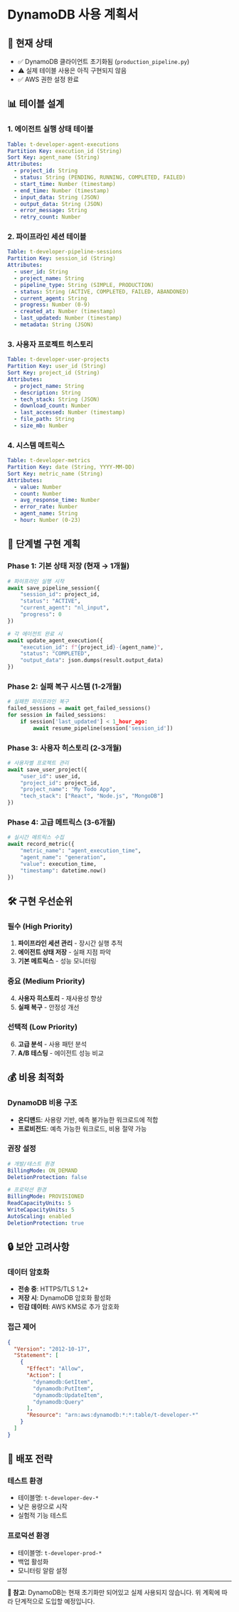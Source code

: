 # DynamoDB 사용 계획서

## 🎯 현재 상태
- ✅ DynamoDB 클라이언트 초기화됨 (`production_pipeline.py`)
- ⚠️ 실제 테이블 사용은 아직 구현되지 않음
- ✅ AWS 권한 설정 완료

## 📊 테이블 설계

### 1. 에이전트 실행 상태 테이블
```yaml
Table: t-developer-agent-executions
Partition Key: execution_id (String)
Sort Key: agent_name (String)
Attributes:
  - project_id: String
  - status: String (PENDING, RUNNING, COMPLETED, FAILED)
  - start_time: Number (timestamp)
  - end_time: Number (timestamp)
  - input_data: String (JSON)
  - output_data: String (JSON)
  - error_message: String
  - retry_count: Number
```

### 2. 파이프라인 세션 테이블
```yaml
Table: t-developer-pipeline-sessions
Partition Key: session_id (String)
Attributes:
  - user_id: String
  - project_name: String
  - pipeline_type: String (SIMPLE, PRODUCTION)
  - status: String (ACTIVE, COMPLETED, FAILED, ABANDONED)
  - current_agent: String
  - progress: Number (0-9)
  - created_at: Number (timestamp)
  - last_updated: Number (timestamp)
  - metadata: String (JSON)
```

### 3. 사용자 프로젝트 히스토리
```yaml
Table: t-developer-user-projects
Partition Key: user_id (String)
Sort Key: project_id (String)
Attributes:
  - project_name: String
  - description: String
  - tech_stack: String (JSON)
  - download_count: Number
  - last_accessed: Number (timestamp)
  - file_path: String
  - size_mb: Number
```

### 4. 시스템 메트릭스
```yaml
Table: t-developer-metrics
Partition Key: date (String, YYYY-MM-DD)
Sort Key: metric_name (String)
Attributes:
  - value: Number
  - count: Number
  - avg_response_time: Number
  - error_rate: Number
  - agent_name: String
  - hour: Number (0-23)
```

## 🔄 단계별 구현 계획

### Phase 1: 기본 상태 저장 (현재 → 1개월)
```python
# 파이프라인 실행 시작
await save_pipeline_session({
    "session_id": project_id,
    "status": "ACTIVE",
    "current_agent": "nl_input",
    "progress": 0
})

# 각 에이전트 완료 시
await update_agent_execution({
    "execution_id": f"{project_id}-{agent_name}",
    "status": "COMPLETED",
    "output_data": json.dumps(result.output_data)
})
```

### Phase 2: 실패 복구 시스템 (1-2개월)
```python
# 실패한 파이프라인 복구
failed_sessions = await get_failed_sessions()
for session in failed_sessions:
    if session['last_updated'] < 1_hour_ago:
        await resume_pipeline(session['session_id'])
```

### Phase 3: 사용자 히스토리 (2-3개월)
```python
# 사용자별 프로젝트 관리
await save_user_project({
    "user_id": user_id,
    "project_id": project_id,
    "project_name": "My Todo App",
    "tech_stack": ["React", "Node.js", "MongoDB"]
})
```

### Phase 4: 고급 메트릭스 (3-6개월)
```python
# 실시간 메트릭스 수집
await record_metric({
    "metric_name": "agent_execution_time",
    "agent_name": "generation",
    "value": execution_time,
    "timestamp": datetime.now()
})
```

## 🛠️ 구현 우선순위

### 필수 (High Priority)
1. **파이프라인 세션 관리** - 장시간 실행 추적
2. **에이전트 상태 저장** - 실패 지점 파악
3. **기본 메트릭스** - 성능 모니터링

### 중요 (Medium Priority)
4. **사용자 히스토리** - 재사용성 향상
5. **실패 복구** - 안정성 개선

### 선택적 (Low Priority)
6. **고급 분석** - 사용 패턴 분석
7. **A/B 테스팅** - 에이전트 성능 비교

## 💰 비용 최적화

### DynamoDB 비용 구조
- **온디맨드**: 사용량 기반, 예측 불가능한 워크로드에 적합
- **프로비전드**: 예측 가능한 워크로드, 비용 절약 가능

### 권장 설정
```yaml
# 개발/테스트 환경
BillingMode: ON_DEMAND
DeletionProtection: false

# 프로덕션 환경  
BillingMode: PROVISIONED
ReadCapacityUnits: 5
WriteCapacityUnits: 5
AutoScaling: enabled
DeletionProtection: true
```

## 🔒 보안 고려사항

### 데이터 암호화
- **전송 중**: HTTPS/TLS 1.2+
- **저장 시**: DynamoDB 암호화 활성화
- **민감 데이터**: AWS KMS로 추가 암호화

### 접근 제어
```json
{
  "Version": "2012-10-17",
  "Statement": [
    {
      "Effect": "Allow",
      "Action": [
        "dynamodb:GetItem",
        "dynamodb:PutItem", 
        "dynamodb:UpdateItem",
        "dynamodb:Query"
      ],
      "Resource": "arn:aws:dynamodb:*:*:table/t-developer-*"
    }
  ]
}
```

## 🚀 배포 전략

### 테스트 환경
- 테이블명: `t-developer-dev-*`
- 낮은 용량으로 시작
- 실험적 기능 테스트

### 프로덕션 환경
- 테이블명: `t-developer-prod-*`
- 백업 활성화
- 모니터링 알람 설정

---
**📝 참고**: DynamoDB는 현재 초기화만 되어있고 실제 사용되지 않습니다. 
위 계획에 따라 단계적으로 도입할 예정입니다.
